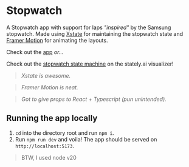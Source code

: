 # Stopwatch

A Stopwatch app with support for laps _"inspired"_ by the Samsung stopwatch.
Made using [Xstate](https://stately.ai/) for maintaining the stopwatch state and [Framer Motion](https://www.framer.com/motion/) for animating the layouts.

Check out the [app](https://stopwatch-abizek.pages.dev/) _or..._ 

Check out the [stopwatch state machine](https://stately.ai/registry/editor/350b30e8-7251-4b58-bd6c-670bfee8af31?mode=design&machineId=b50146c3-1632-41cc-bd44-baa31457f6cf) on the stately.ai visualizer!

> _Xstate is awesome._

> _Framer Motion is neat._

> _Got to give props to React + Typescript (pun unintended)._

## Running the app locally

1. `cd` into the directory root and run `npm i`.
2. Run `npm run dev` and voila! The app should be served on `http://localhost:5173`.

> BTW, I used node v20
